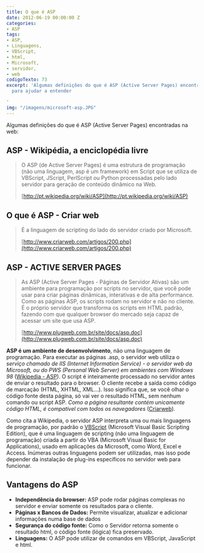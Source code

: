 ```yaml
---
title: O que é ASP
date: 2012-06-19 00:00:00 Z
categories:
- ASP
tags:
- ASP,
- Linguagens,
- VBScript,
- html,
- Microsoft,
- servidor,
- web
codigoTexto: 73
excerpt: 'Algumas definições do que é ASP (Active Server Pages) encontradas na web
  para ajudar a entender

'
img: "/imagens/microsoft-asp.JPG"
---
```


Algumas definições do que é ASP (Active Server Pages) encontradas na web:

## ASP - Wikipédia, a enciclopédia livre

> O ASP (de Active Server Pages) é uma estrutura de programação (não uma linguagem, asp é um framework) em Script que se utiliza de VBScript, JScript, PerlScript ou Python processadas pelo lado servidor para geração de conteúdo dinâmico na Web.
>
> [http://pt.wikipedia.org/wiki/ASP](http://pt.wikipedia.org/wiki/ASP)

## O que é ASP - Criar web

> É a linguagem de scripting do lado do servidor criado por Microsoft.
>
> [http://www.criarweb.com/artigos/200.php](http://www.criarweb.com/artigos/200.php)

## ASP - ACTIVE SERVER PAGES

> As ASP (Active Server Pages - Páginas de Servidor Ativas) são um ambiente para programação por scripts no servidor, que você pode usar para criar páginas dinâmicas, interativas e de alta performance. Como as páginas ASP, os scripts rodam no servidor e não no cliente. É o próprio servidor que transforma os scripts em HTML padrão, fazendo com que qualquer browser do mercado seja capaz de acessar um site que usa ASP.
>
> [http://www.plugweb.com.br/site/docs/asp.doc](http://www.plugweb.com.br/site/docs/asp.doc)

**ASP é um ambiente de desenvolvimento**, não uma linguagem de programação. Para executar as páginas .asp, o servidor web utiliza o *serviço chamado de IIS (Internet Information Service) - o servidor web da Microsoft, ou do PWS (Personal Web Server) em ambientes com Windows 98* (<a href="http://pt.wikipedia.org/wiki/ASP">Wikipedia - ASP</a>). O script é inteiramente processado no servidor antes de enviar o resultado para o browser. O cliente recebe a saída como código de marcação (HTML, XHTML, XML...). Isso significa que, se você olhar o código fonte desta página, só vai ver o resultado HTML, sem nenhum comando ou script ASP. *Como a página resultante contém unicamente código HTML, é compatível com todos os navegadores* (<a href="http://www.criarweb.com/artigos/200.php">Criarweb</a>).

Como cita a Wikipedia, o servidor ASP interpreta uma ou mais linguagens de programação, por padrão o <a href="http://www.google.com.br/search?q=define:VBScript&hl=pt-BR&defl=de&ei=vOaQS67FIMOWtgfNnfCRCw&sa=X&oi=definel&ct=&cd=1&ved=0CAQQpQMoAA&defl=zh-CN&ei=vOaQS67FIMOWtgfNnfCRCw&oi=definel&ct=&cd=2&defl=zh-TW&ei=vOaQS67FIMOWtgfNnfCRCw&oi=definel&ct=&cd=3&defl=ko&ei=vOaQS67FIMOWtgfNnfCRCw&oi=definel&ct=&cd=4&defl=es&ei=vOaQS67FIMOWtgfNnfCRCw&oi=definel&ct=&cd=5&defl=fr&ei=vOaQS67FIMOWtgfNnfCRCw&oi=definel&ct=&cd=6&defl=nl&ei=vOaQS67FIMOWtgfNnfCRCw&oi=definel&ct=&cd=7&defl=en&ei=vOaQS67FIMOWtgfNnfCRCw&oi=definel&ct=&cd=8">VBScript</a> (Microsoft Visual Basic Scripting Edition), que é uma linguagem de scripting (não uma linguagem de programação) criada a partir do VBA (Microsoft Visual Basic for Applications), usado em aplicações da Microsoft, como Word, Excel e Access. Inúmeras outras linguagens podem ser utilizadas, mas isso pode depender da instalação de plug-ins específicos no servidor web para funcionar.

## Vantagens do ASP

- **Independência do browser:** ASP pode rodar páginas complexas no servidor e enviar somente os resultados para o cliente.
- **Páginas x Bancos de Dados:** Permite visualizar, atualizar e adicionar informações numa base de dados
- **Segurança do código fonte:** Como o Servidor retorna somente o resultado html, o código fonte (lógica) fica preservado.
- **Linguagens:** O ASP pode utilizar de comandos em VBScript, JavaScript e html.
